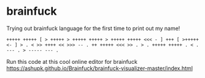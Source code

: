 # brainfuck
Trying out brainfuck language for the first time to print out my name!

```
+++++ +++++ [ > +++++ > +++++ +++++ > +++++ +++++ <<< - ] +++ [ >+++++ <- ] > . < >> ++++ << >>> -- . ++ +++++ <<< >> . > . +++++ +++++ . < . --- . > ----- --- .
```

Run this code at this cool online editor for brainfuck
https://ashupk.github.io/Brainfuck/brainfuck-visualizer-master/index.html
